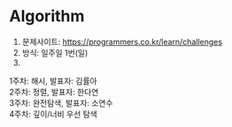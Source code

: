 # Algorithm

1. 문제사이트: https://programmers.co.kr/learn/challenges<br/>
2. 방식: 일주일 1번(일)<br/>
3.
1주차: 해시, 발표자: 김률아<br/>
2주차: 정렬, 발표자: 한다연<br/>
3주차: 완전탐색, 발표자: 소연수<br/>
4주차: 깊이/너비 우선 탐색<br/>
